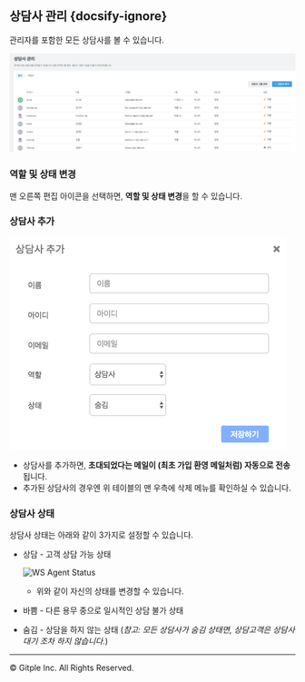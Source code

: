 ## 상담사 관리 {docsify-ignore}
관리자를 포함한 모든 상담사를 볼 수 있습니다.

![Workspace Agents](assets/images/ws-settings-agents/wsSettingsAgents.png)

### 역할 및 상태 변경
  맨 오른쪽 편집 아이콘을 선택하면, **역할 및 상태 변경**을 할 수 있습니다.

### 상담사 추가

  ![Workspace Agents Add](assets/images/ws-settings-agents/wsAgentsAdd.png)

  - 상담사를 추가하면, **초대되었다는 메일이 (최초 가입 환영 메일처럼) 자동으로 전송**됩니다.
  - 추가된 상담사의 경우엔 위 테이블의 맨 우측에 삭제 메뉴를 확인하실 수 있습니다.

### 상담사 상태
상담사 상태는 아래와 같이 3가지로 설정할 수 있습니다.
  * 상담 - 고객 상담 가능 상태

    ![WS Agent Status](/assets/images/ws-settings-agents/wsAgentStatus.png)
      - 위와 같이 자신의 상태를 변경할 수 있습니다.
  * 바쁨 - 다른 용무 중으로 일시적인 상담 불가 상태
  * 숨김 - 상담을 하지 않는 상태 (*참고: 모든 상담사가 숨김 상태면, 상담고객은 상담사 대기 조차 하지 않습니다.*)

---

© Gitple Inc. All Rights Reserved.

